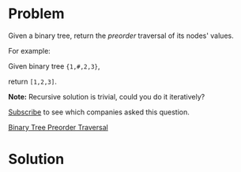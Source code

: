 
# Problem

Given a binary tree, return the _preorder_ traversal of its nodes' values.

For example:

Given binary tree `{1,#,2,3}`,

return `[1,2,3]`.

**Note:** Recursive solution is trivial, could you do it iteratively?

[Subscribe](/subscribe/) to see which companies asked this question.



[Binary Tree Preorder Traversal](https://leetcode.com/problems/binary-tree-preorder-traversal)

# Solution



